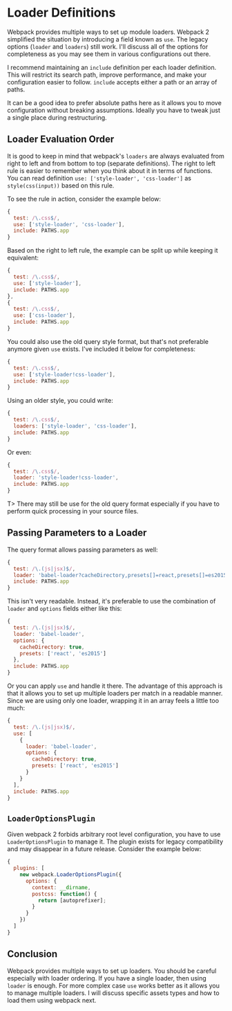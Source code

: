 # Loader Definitions

Webpack provides multiple ways to set up module loaders. Webpack 2 simplified the situation by introducing a field known as `use`. The legacy options (`loader` and `loaders`) still work. I'll discuss all of the options for completeness as you may see them in various configurations out there.

I recommend maintaining an `include` definition per each loader definition. This will restrict its search path, improve performance, and make your configuration easier to follow. `include` accepts either a path or an array of paths.

It can be a good idea to prefer absolute paths here as it allows you to move configuration without breaking assumptions. Ideally you have to tweak just a single place during restructuring.

## Loader Evaluation Order

It is good to keep in mind that webpack's `loaders` are always evaluated from right to left and from bottom to top (separate definitions). The right to left rule is easier to remember when you think about it in terms of functions. You can read definition `use: ['style-loader', 'css-loader']` as `style(css(input))` based on this rule.

To see the rule in action, consider the example below:

```javascript
{
  test: /\.css$/,
  use: ['style-loader', 'css-loader'],
  include: PATHS.app
}
```

Based on the right to left rule, the example can be split up while keeping it equivalent:

```javascript
{
  test: /\.css$/,
  use: ['style-loader'],
  include: PATHS.app
},
{
  test: /\.css$/,
  use: ['css-loader'],
  include: PATHS.app
}
```

You could also use the old query style format, but that's not preferable anymore given `use` exists. I've included it below for completeness:

```javascript
{
  test: /\.css$/,
  use: ['style-loader!css-loader'],
  include: PATHS.app
}
```

Using an older style, you could write:

```javascript
{
  test: /\.css$/,
  loaders: ['style-loader', 'css-loader'],
  include: PATHS.app
}
```

Or even:

```javascript
{
  test: /\.css$/,
  loader: 'style-loader!css-loader',
  include: PATHS.app
}
```

T> There may still be use for the old query format especially if you have to perform quick processing in your source files.

## Passing Parameters to a Loader

The query format allows passing parameters as well:

```javascript
{
  test: /\.(js|jsx)$/,
  loader: 'babel-loader?cacheDirectory,presets[]=react,presets[]=es2015',
  include: PATHS.app
}
```

This isn't very readable. Instead, it's preferable to use the combination of `loader` and `options` fields either like this:

```javascript
{
  test: /\.(js|jsx)$/,
  loader: 'babel-loader',
  options: {
    cacheDirectory: true,
    presets: ['react', 'es2015']
  },
  include: PATHS.app
}
```

Or you can apply `use` and handle it there. The advantage of this approach is that it allows you to set up multiple loaders per match in a readable manner. Since we are using only one loader, wrapping it in an array feels a little too much:

```javascript
{
  test: /\.(js|jsx)$/,
  use: [
    {
      loader: 'babel-loader',
      options: {
        cacheDirectory: true,
        presets: ['react', 'es2015']
      }
    }
  ],
  include: PATHS.app
}
```

## `LoaderOptionsPlugin`

Given webpack 2 forbids arbitrary root level configuration, you have to use `LoaderOptionsPlugin` to manage it. The plugin exists for legacy compatibility and may disappear in a future release. Consider the example below:

```javascript
{
  plugins: [
    new webpack.LoaderOptionsPlugin({
      options: {
        context: __dirname,
        postcss: function() {
          return [autoprefixer];
        }
      }
    })
  ]
}
```

## Conclusion

Webpack provides multiple ways to set up loaders. You should be careful especially with loader ordering. If you have a single loader, then using `loader` is enough. For more complex case `use` works better as it allows you to manage multiple loaders. I will discuss specific assets types and how to load them using webpack next.
